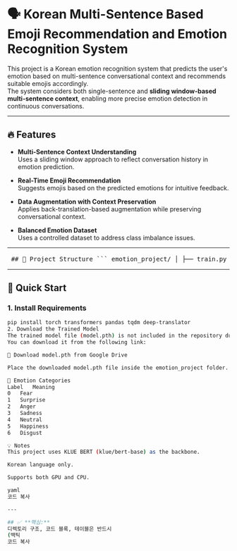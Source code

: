 # 🗣️ Korean Multi-Sentence Based Emoji Recommendation and Emotion Recognition System

This project is a Korean emotion recognition system that predicts the user's emotion based on multi-sentence conversational context and recommends suitable emojis accordingly.  
The system considers both single-sentence and **sliding window-based multi-sentence context**, enabling more precise emotion detection in continuous conversations.

---

## 🔥 Features

- **Multi-Sentence Context Understanding**  
  Uses a sliding window approach to reflect conversation history in emotion prediction.

- **Real-Time Emoji Recommendation**  
  Suggests emojis based on the predicted emotions for intuitive feedback.

- **Data Augmentation with Context Preservation**  
  Applies back-translation-based augmentation while preserving conversational context.

- **Balanced Emotion Dataset**  
  Uses a controlled dataset to address class imbalance issues.

---

<pre> ## 📁 Project Structure ``` emotion_project/ │ ├── train.py # Training pipeline with data loading, augmentation, and model training ├── predict.py # Interactive emotion prediction system (single or multi-sentence mode) ├── model.py # Model architecture and custom Dataset class ├── 한국어_연속적_대화_데이터셋.xlsx # Korean continuous dialogue dataset (multi-sentence) ├── model.pth # Trained model checkpoint (not included, shared separately) └── Multi.ipynb # Experiment notebook (optional) ``` </pre>



---

## 🚀 Quick Start

### 1. Install Requirements

```bash
pip install torch transformers pandas tqdm deep-translator
2. Download the Trained Model
The trained model file (model.pth) is not included in the repository due to size limitations.
You can download it from the following link:

🔗 Download model.pth from Google Drive

Place the downloaded model.pth file inside the emotion_project folder.

🎯 Emotion Categories
Label	Meaning
0	Fear
1	Surprise
2	Anger
3	Sadness
4	Neutral
5	Happiness
6	Disgust

💡 Notes
This project uses KLUE BERT (klue/bert-base) as the backbone.

Korean language only.

Supports both GPU and CPU.

yaml
코드 복사

---

## ✅ **핵심:**  
디렉토리 구조, 코드 블록, 테이블은 반드시  
(백틱
코드 복사





